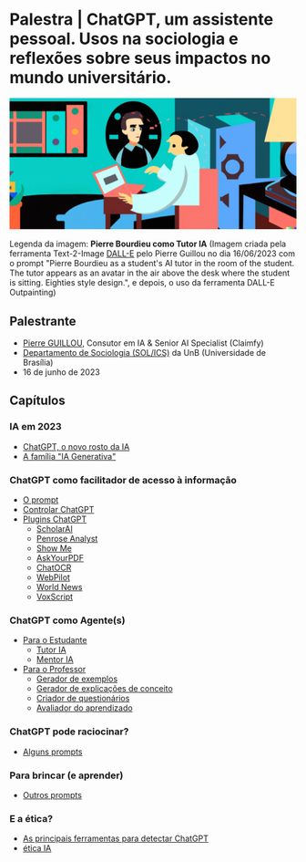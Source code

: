 # Palestra | ChatGPT, um assistente pessoal. Usos na sociologia e reflexões sobre seus impactos no mundo universitário.

<img src="imagens/AITutor_PierreBourdieu.png" alt="Pierre Bourdieu como Tutor IA (Imagem criada pela ferramenta Text-2-Image DALL-E)" title="Pierre Bourdieu como Tutor IA (Imagem criada pela ferramenta Text-2-Image DALL-E)">

Legenda da imagem: **Pierre Bourdieu como Tutor IA** (Imagem criada pela ferramenta Text-2-Image [DALL-E](https://labs.openai.com/) pelo Pierre Guillou no dia 16/06/2023 com o prompt "Pierre Bourdieu as a student's AI tutor in the room of the student. The tutor appears as an avatar in the air above the desk where the student is sitting. Eighties style design.", e depois, o uso da ferramenta DALL-E Outpainting)

## Palestrante

- [Pierre GUILLOU](https://www.linkedin.com/in/pierreguillou/), Consutor em IA & Senior AI Specialist (Claimfy)
- [Departamento de Sociologia (SOL/ICS)](http://sol.unb.br/index.php/en/) da UnB (Universidade de Brasília)
- 16 de junho de 2023

## Capítulos  

### IA em 2023
- [ChatGPT, o novo rosto da IA](capitulo1/)
- [A família "IA Generativa"](capitulo3/)

### ChatGPT como facilitador de acesso à informação
- [O prompt](capitulo5/)
- [Controlar ChatGPT](capitulo6/)
- [Plugins ChatGPT](capitulo7/)
  - [ScholarAI](capitulo7/scholarai.md)
  - [Penrose Analyst](capitulo7/penrose.md)
  - [Show Me](capitulo7/showme.md)
  - [AskYourPDF](capitulo7/askyourpdf.md)
  - [ChatOCR](capitulo7/chatocr.md)
  - [WebPilot](capitulo7/webpilot.md)
  - [World News](capitulo7/worldnews.md)
  - [VoxScript](capitulo7/voxscript.md)

### ChatGPT como Agente(s)

- [Para o Estudante](capitulo8/)
  - [Tutor IA](capitulo8/tutoria.md)
  - [Mentor IA](mentoria.md)
- [Para o Professor](capitulo9/)
  - [Gerador de exemplos](capitulo9/estrategia1.md)
  - [Gerador de explicações de conceito](capitulo9/estrategia2.md)
  - [Criador de questionários](capitulo9/estrategia3.md)
  - [Avaliador do aprendizado](capitulo9/estrategia4.md)

### ChatGPT pode raciocinar?

- [Alguns prompts](capitulo10/)
  
### Para brincar (e aprender)

- [Outros prompts](capitulo11/)

### E a ética?

- [As principais ferramentas para detectar ChatGPT](capitulo12/detectar.md)
- [ética IA](capitulo12/etica.md)

